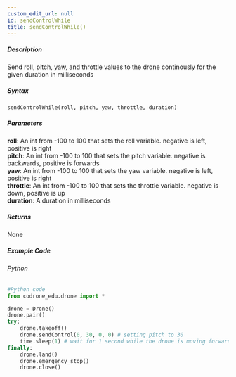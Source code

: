 ```yaml
---
custom_edit_url: null
id: sendControlWhile
title: sendControlWhile()
---
```


##### Description

Send roll, pitch, yaw, and throttle values to the drone continously for the given duration in milliseconds

##### Syntax
```sendControlWhile(roll, pitch, yaw, throttle, duration)```

##### Parameters

**roll**: An int from -100 to 100 that sets the roll variable. negative is left, positive is right <br />
**pitch**: An int from -100 to 100 that sets the pitch variable. negative is backwards, positive is forwards <br />
**yaw**: An int from -100 to 100 that sets the yaw variable. negative is left, positive is right <br />
**throttle**: An int from -100 to 100 that sets the throttle variable. negative is down, positive is up <br />
**duration**: A duration in milliseconds <br />

##### Returns

None

##### Example Code
###### Python
```python
#Python code
from codrone_edu.drone import *

drone = Drone()
drone.pair()
try:
    drone.takeoff()
    drone.sendControl(0, 30, 0, 0) # setting pitch to 30
    time.sleep(1) # wait for 1 second while the drone is moving forward
finally:
    drone.land()
    drone.emergency_stop()
    drone.close()
```